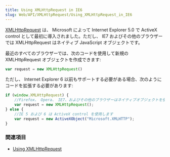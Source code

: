 ```yaml
---
title: Using XMLHttpRequest in IE6
slug: Web/API/XMLHttpRequest/Using_XMLHttpRequest_in_IE6
---
```

[XMLHttpRequest](/ja/DOM/XMLHttpRequest "en/DOM/XMLHttpRequest") は、 Microsoft によって Internet Explorer 5.0 で ActiveX control として最初に導入されました。ただし、 IE7 およびその他のブラウザーでは XMLHttpRequest はネイティブ JavaScript オブジェクトです。

最近のすべてのブラウザーでは、次のコードを使用して新規の XMLHttpRequest オブジェクトを作成できます:

```js
var request = new XMLHttpRequest()
```

ただし、 Internet Explorer 6 以前もサポートする必要がある場合、次のようにコードを拡張する必要があります:

```js
if (window.XMLHttpRequest) {
    //Firefox、 Opera、 IE7、およびその他のブラウザーはネイティブオブジェクトを使用します
    var request = new XMLHttpRequest();
} else {
    //IE 5 および 6 は ActiveX control を使用します
    var request = new ActiveXObject("Microsoft.XMLHTTP");
}
```

### 関連項目

- [Using XMLHttpRequest](/ja/DOM/XMLHttpRequest/Using_XMLHttpRequest "Using XMLHttpRequest")
